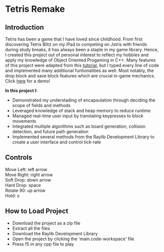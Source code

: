 # Tetris Remake
## Introduction
Tetris has been a game that I have loved since childhood. From first discovering Tetris Blitz on my iPad to competing on Jstris with friends during study breaks, it has always been a staple in my game library. Hence, I created this project out of personal interest to reflect my hobbies and apply my knowledge of Object Oriented Progaming in C++. Many features of this project were adapted from this [tutorial](https://m.youtube.com/watch?si=uf-8EqsuYmcLMLbP&v=wVYKG_ch4yM&feature=youtu.be), but I typed every line of code and implemented many additional funtionalities as well. Most notably, the drop block and save block features which are crucial in-game mechanics. Click [here](https://youtu.be/T6r2ouMACZk) for a demo!

**In this project I:**
- Demonstrated my understading of encapsulation through deciding the scope of fields and methods
- Leveraged knowledge of stack and heap memory to reduce runtime
- Managed real-time user input by translating keypresses to block movements
- Integrated multiple algorithms such as board generation, collision detection, and future path generation
- Implemented several methods from the Raylib Development Library to create a user interface and control tick-rate

## Controls
Move Left: left arrow\
Move Right:	right arrow\
Soft Drop:	down arrow\
Hard Drop:	space\
Rotate 90: up arrow\
Hold: s

## How to Load Project
- Download the project as a zip file
- Extract all the files
- Download the Raylib Development Library
- Open the project by clicking the 'main.code-workspace' file
- Press f5 in any cpp file to play
